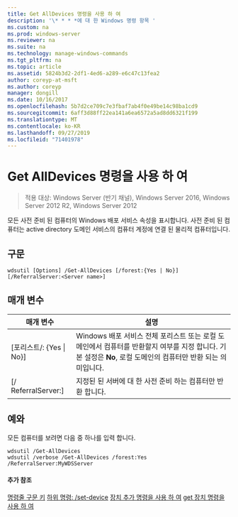 ```yaml
---
title: Get AllDevices 명령을 사용 하 여
description: '\* * * *에 대 한 Windows 명령 항목 '
ms.custom: na
ms.prod: windows-server
ms.reviewer: na
ms.suite: na
ms.technology: manage-windows-commands
ms.tgt_pltfrm: na
ms.topic: article
ms.assetid: 5824b3d2-2df1-4ed6-a289-e6c47c13fea2
author: coreyp-at-msft
ms.author: coreyp
manager: dongill
ms.date: 10/16/2017
ms.openlocfilehash: 5b7d2ce709c7e3fbaf7ab4f0e49be14c98ba1cd9
ms.sourcegitcommit: 6aff3d88ff22ea141a6ea6572a5ad8dd6321f199
ms.translationtype: MT
ms.contentlocale: ko-KR
ms.lasthandoff: 09/27/2019
ms.locfileid: "71401978"
---
```

# <a name="using-the-get-alldevices-command"></a>Get AllDevices 명령을 사용 하 여

>적용 대상: Windows Server (반기 채널), Windows Server 2016, Windows Server 2012 R2, Windows Server 2012

모든 사전 준비 된 컴퓨터의 Windows 배포 서비스 속성을 표시합니다. 사전 준비 된 컴퓨터는 active directory 도메인 서비스의 컴퓨터 계정에 연결 된 물리적 컴퓨터입니다.
## <a name="syntax"></a>구문
```
wdsutil [Options] /Get-AllDevices [/forest:{Yes | No}] [/ReferralServer:<Server name>]
```
## <a name="parameters"></a>매개 변수
|매개 변수|설명|
|-------|--------|
|[포리스트/: {Yes &#124; No}]|Windows 배포 서비스 전체 포리스트 또는 로컬 도메인에서 컴퓨터를 반환할지 여부를 지정 합니다. 기본 설정은 **No**, 로컬 도메인의 컴퓨터만 반환 되는 의미입니다.|
|[/ ReferralServer:<Server name>]|지정된 된 서버에 대 한 사전 준비 하는 컴퓨터만 반환 합니다.|
## <a name="BKMK_examples"></a>예와
모든 컴퓨터를 보려면 다음 중 하나를 입력 합니다.
```
wdsutil /Get-AllDevices
wdsutil /verbose /Get-AllDevices /forest:Yes /ReferralServer:MyWDSServer
```
#### <a name="additional-references"></a>추가 참조
[명령줄 구문 키](command-line-syntax-key.md)
[하위 명령: /set-device](subcommand-set-device.md)
[장치 추가 명령을 사용 하 여](using-the-add-device-command.md)
[get 장치 명령을 사용 하 여](using-the-get-device-command.md)

